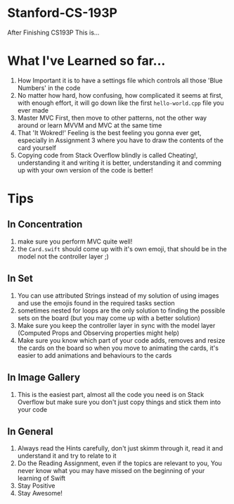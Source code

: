 # Stanford-CS-193P

After Finishing CS193P This is...

# What I've Learned so far...

1. How Important it is to have a settings file which controls all those 'Blue Numbers' in the code
2. No matter how hard, how confusing, how complicated it seems at first, with enough effort, it will go down like the first `hello-world.cpp` file you ever made
3. Master MVC First, then move to other patterns, not the other way around or learn MVVM and MVC at the same time
4. That 'It Wokred!' Feeling is the best feeling you gonna ever get, especially in Assignment 3 where you have to draw the contents of the card yourself 
5. Copying code from Stack Overflow blindly is called Cheating!, understanding it and writing it is better, understanding it and comming up with your own version of the code is better!

# Tips

## In Concentration

1. make sure you perform MVC quite well!
2. the `Card.swift` should come up with it's own emoji, that should be in the model not the controller layer ;) 

## In Set
1. You can use attributed Strings instead of my solution of using images and use the emojis found in the required tasks section
2. sometimes nested for loops are the only solution to finding the possible sets on the board (but you may come up with a better solution)
3. Make sure you keep the controller layer in sync with the model layer (Computed Props and Observing properties might help)
4. Make sure you know which part of your code adds, removes and resize the cards on the board so when you move to animating the cards, it's easier to add animations and behaviours to the cards

## In Image Gallery
1. This is the easiest part, almost all the code you need is on Stack Overflow but make sure you don't just copy things and stick them into your code

## In General
1. Always read the Hints carefully, don't just skimm through it, read it and understand it and try to relate to it
2. Do the Reading Assignment, even if the topics are relevant to you, You never know what you may have missed on the beginning of your learning of Swift
3. Stay Positive
4. Stay Awesome!
